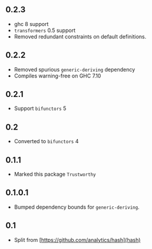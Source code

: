 0.2.3
-----
* ghc 8 support
* `transformers` 0.5 support
* Removed redundant constraints on default definitions.

0.2.2
-----
* Removed spurious `generic-deriving` dependency
* Compiles warning-free on GHC 7.10

0.2.1
-----
* Support `bifunctors` 5

0.2
---
* Converted to `bifunctors` 4

0.1.1
-----
* Marked this package `Trustworthy`

0.1.0.1
-------
* Bumped dependency bounds for `generic-deriving`.

0.1
---
* Split from [https://github.com/analytics/hash](hash)
